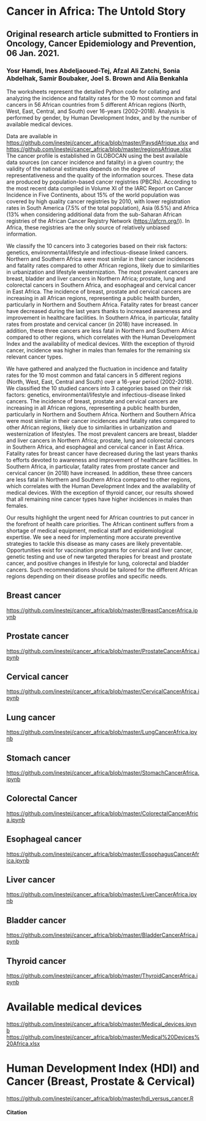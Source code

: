 # Cancer in Africa: The Untold Story
## Original research article submitted to Frontiers in Oncology, Cancer Epidemiology and Prevention, 06 Jan. 2021. 
### Yosr Hamdi, Ines Abdeljaoued-Tej, Afzal Ali Zatchi, Sonia Abdelhak, Samir Boubaker, Joel S. Brown and Alia Benkahla

The worksheets represent the detailed Python code for collating and analyzing the incidence and fatality rates for the 10 most common and fatal cancers in 56 African countries from 5 different African regions (North, West, East, Central, and South) over 16-years (2002–2018). Analysis is performed by gender, by Human Development Index, and by the number of available medical devices. 

Data are available in https://github.com/inestej/cancer_africa/blob/master/PaysdAfrique.xlsx and https://github.com/inestej/cancer_africa/blob/master/regionsAfrique.xlsx
The cancer profile is established in GLOBOCAN using the best available data sources (on cancer incidence and fatality) in a given country; the validity of the national estimates depends on the degree of representativeness and the quality of the information sources. These data are produced by population-based cancer registries (PBCRs). According to the most recent data compiled in Volume XI of the IARC Report on Cancer Incidence in Five Continents, about 15% of the world population was covered by high quality cancer registries by 2010, with lower registration rates in South America (7.5% of the total population), Asia (6.5%) and Africa (13% when considering additional data from the sub-Saharan African registries of the African Cancer Registry Network (https://afcrn.org/)). In Africa, these registries are the only source of relatively unbiased information. 

We classify the 10 cancers into 3 categories based on their risk factors: genetics, environmental/lifestyle and infectious-disease linked cancers. Northern and Southern Africa were most similar in their cancer incidences and fatality rates compared to other African regions, likely due to similarities in urbanization and lifestyle westernization. The most prevalent cancers are breast, bladder and liver cancers in Northern Africa; prostate, lung and colorectal cancers in Southern Africa, and esophageal and cervical cancer in East Africa. The incidence of breast, prostate and cervical cancers are increasing in all African regions, representing a public health burden, particularly in Northern and Southern Africa. Fatality rates for breast cancer have decreased during the last years thanks to increased awareness and improvement in healthcare facilities. In Southern Africa, in particular, fatality rates from prostate and cervical cancer (in 2018) have increased.  In addition, these three cancers are less fatal in Northern and Southern Africa compared to other regions, which correlates with the Human Development Index and the availability of medical devices. With the exception of thyroid cancer, incidence was higher in males than females for the remaining six relevant cancer types. 

We have gathered and analyzed the fluctuation in incidence and fatality rates for the 10 most common and fatal cancers in 5 different regions (North, West, East, Central and South) over a 16-year period (2002-2018). We classified the 10 studied cancers into 3 categories based on their risk factors: genetics, environmental/lifestyle and infectious-disease linked cancers. The incidence of breast, prostate and cervical cancers are increasing in all African regions, representing a public health burden, particularly in Northern and Southern Africa. Northern and Southern Africa were most similar in their cancer incidences and fatality rates compared to other African regions, likely due to similarities in urbanization and westernization of lifestyles. The most prevalent cancers are breast, bladder and liver cancers in Northern Africa; prostate, lung and colorectal cancers in Southern Africa, and esophageal and cervical cancer in East Africa. Fatality rates for breast cancer have decreased during the last years thanks to efforts devoted to awareness and improvement of healthcare facilities. In Southern Africa, in particular, fatality rates from prostate cancer and cervical cancer (in 2018) have increased.  In addition, these three cancers are less fatal in Northern and Southern Africa compared to other regions, which correlates with the Human Development Index and the availability of medical devices. With the exception of thyroid cancer, our results showed that all  remaining nine cancer types have higher incidences in males than females. 

Our results highlight the urgent need for African countries to put cancer in the forefront of health care priorities. The African continent suffers from a shortage of medical equipment, medical staff and epidemiological expertise. We see a need for implementing more accurate preventive strategies to tackle this disease as many cases are likely preventable. Opportunities exist for vaccination programs for cervical and liver cancer, genetic testing and use of new targeted therapies for breast and prostate cancer, and positive changes in lifestyle for lung, colorectal and bladder cancers. Such recommendations should be tailored for the different African regions depending on their disease profiles and specific needs. 


## Breast cancer
https://github.com/inestej/cancer_africa/blob/master/BreastCancerAfrica.ipynb

## Prostate cancer
https://github.com/inestej/cancer_africa/blob/master/ProstateCancerAfrica.ipynb

## Cervical cancer
https://github.com/inestej/cancer_africa/blob/master/CervicalCancerAfrica.ipynb

## Lung cancer
https://github.com/inestej/cancer_africa/blob/master/LungCancerAfrica.ipynb

## Stomach cancer
https://github.com/inestej/cancer_africa/blob/master/StomachCancerAfrica.ipynb

## Colorectal Cancer
https://github.com/inestej/cancer_africa/blob/master/ColorectalCancerAfrica.ipynb

## Esophageal cancer
https://github.com/inestej/cancer_africa/blob/master/EosophagusCancerAfrica.ipynb

## Liver cancer
https://github.com/inestej/cancer_africa/blob/master/LiverCancerAfrica.ipynb

## Bladder cancer
https://github.com/inestej/cancer_africa/blob/master/BladderCancerAfrica.ipynb 


## Thyroid cancer
https://github.com/inestej/cancer_africa/blob/master/ThyroidCancerAfrica.ipynb

# Available medical devices
https://github.com/inestej/cancer_africa/blob/master/Medical_devices.ipynb
https://github.com/inestej/cancer_africa/blob/master/Medical%20Devices%20Africa.xlsx

# Human Development Index (HDI) and Cancer (Breast, Prostate & Cervical)
https://github.com/inestej/cancer_africa/blob/master/hdi_versus_cancer.R

#### Citation

